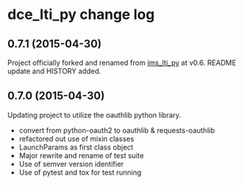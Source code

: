 dce_lti_py change log
=====================

0.7.1 (2015-04-30)
------------------

Project officially forked and renamed from [ims_lti_py](https://github.com/tophatmonocle/ims_lti_py) at v0.6. README update and HISTORY added.


0.7.0 (2015-04-30)
------------------

Updating project to utilize the oauthlib python library.
    
* convert from python-oauth2 to oauthlib & requests-oauthlib
* refactored out use of mixin classes
* LaunchParams as first class object
* Major rewrite and rename of test suite
* Use of semver version identifier
* Use of pytest and tox for test running


